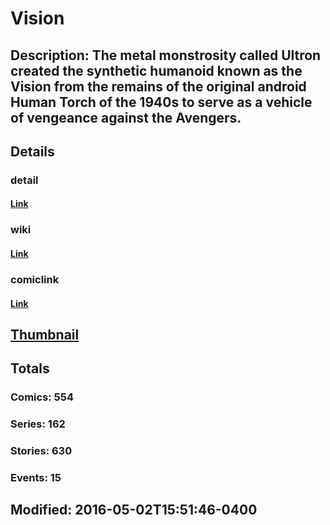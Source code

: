 # Vision
## Description: The metal monstrosity called Ultron created the synthetic humanoid known as the Vision from the remains of the original android Human Torch of the 1940s to serve as a vehicle of vengeance against the Avengers.
## Details
### detail
#### [Link](http://marvel.com/comics/characters/1009697/vision?utm_campaign=apiRef&utm_source=225578a89fc76f3d20fbffda5d17a88d)
### wiki
#### [Link](http://marvel.com/universe/Vision_(Victor_Shade)?utm_campaign=apiRef&utm_source=225578a89fc76f3d20fbffda5d17a88d)
### comiclink
#### [Link](http://marvel.com/comics/characters/1009697/vision?utm_campaign=apiRef&utm_source=225578a89fc76f3d20fbffda5d17a88d)
## [Thumbnail](http://i.annihil.us/u/prod/marvel/i/mg/9/d0/5111527040594.jpg)
## Totals
### Comics: 554
### Series: 162
### Stories: 630
### Events: 15
## Modified: 2016-05-02T15:51:46-0400